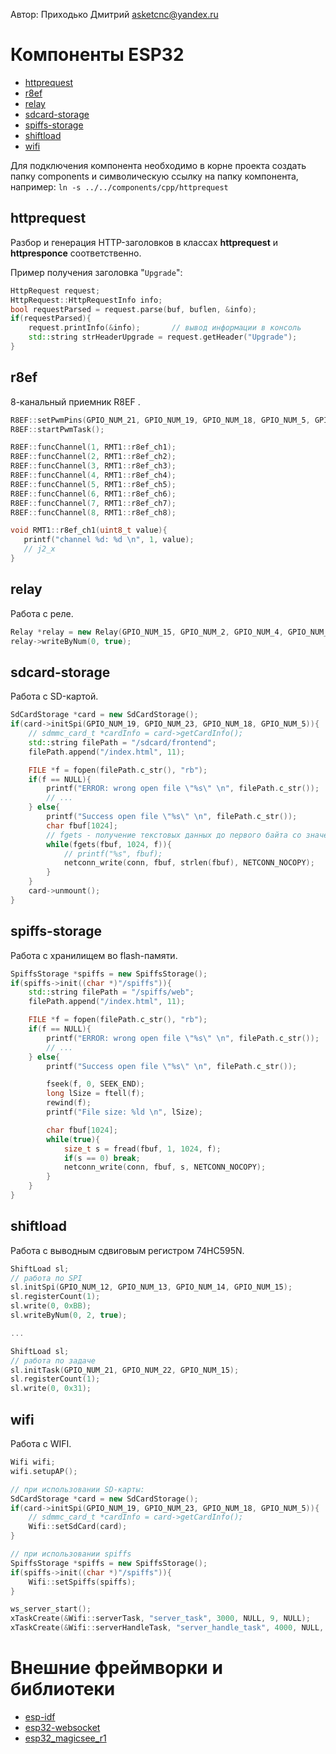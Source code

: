Автор: Приходько Дмитрий
[asketcnc@yandex.ru](mailto:asketcnc@yandex.ru)

# Компоненты ESP32
* [httprequest](#httprequest)
* [r8ef](#r8ef)
* [relay](#relay)
* [sdcard-storage](#sdcard-storage)
* [spiffs-storage](#spiffs-storage)
* [shiftload](#shiftload)
* [wifi](#wifi)

Для подключения компонента необходимо в корне проекта создать папку components и символическую ссылку на папку компонента, например:
`ln -s ../../components/cpp/httprequest`

## httprequest
Разбор и генерация HTTP-заголовков в классах **httprequest** и **httpresponce** соответственно.

Пример получения заголовка "`Upgrade`":

```cpp
HttpRequest request;
HttpRequest::HttpRequestInfo info;
bool requestParsed = request.parse(buf, buflen, &info);
if(requestParsed){
    request.printInfo(&info);       // вывод информации в консоль
    std::string strHeaderUpgrade = request.getHeader("Upgrade");
}
```

## r8ef
8-канальный приемник R8EF .

```cpp
R8EF::setPwmPins(GPIO_NUM_21, GPIO_NUM_19, GPIO_NUM_18, GPIO_NUM_5, GPIO_NUM_17, GPIO_NUM_16, GPIO_NUM_4, GPIO_NUM_2);
R8EF::startPwmTask();

R8EF::funcChannel(1, RMT1::r8ef_ch1);
R8EF::funcChannel(2, RMT1::r8ef_ch2);
R8EF::funcChannel(3, RMT1::r8ef_ch3);
R8EF::funcChannel(4, RMT1::r8ef_ch4);
R8EF::funcChannel(5, RMT1::r8ef_ch5);
R8EF::funcChannel(6, RMT1::r8ef_ch6);
R8EF::funcChannel(7, RMT1::r8ef_ch7);
R8EF::funcChannel(8, RMT1::r8ef_ch8);
```

```cpp
void RMT1::r8ef_ch1(uint8_t value){
   printf("channel %d: %d \n", 1, value);
   // j2_x
}
```

## relay
Работа с реле.

```cpp
Relay *relay = new Relay(GPIO_NUM_15, GPIO_NUM_2, GPIO_NUM_4, GPIO_NUM_18, GPIO_NUM_19, GPIO_NUM_21, GPIO_NUM_22, GPIO_NUM_23);
relay->writeByNum(0, true);
```

## sdcard-storage
Работа с SD-картой.

```cpp
SdCardStorage *card = new SdCardStorage();
if(card->initSpi(GPIO_NUM_19, GPIO_NUM_23, GPIO_NUM_18, GPIO_NUM_5)){
    // sdmmc_card_t *cardInfo = card->getCardInfo();
    std::string filePath = "/sdcard/frontend";
    filePath.append("/index.html", 11);

    FILE *f = fopen(filePath.c_str(), "rb");
    if(f == NULL){
        printf("ERROR: wrong open file \"%s\" \n", filePath.c_str());
        // ...
    } else{
        printf("Success open file \"%s\" \n", filePath.c_str());
        char fbuf[1024];
        // fgets - получение текстовых данных до первого байта со значением 0x00
        while(fgets(fbuf, 1024, f)){
            // printf("%s", fbuf);
            netconn_write(conn, fbuf, strlen(fbuf), NETCONN_NOCOPY);
        }
    }
    card->unmount();
}
```

## spiffs-storage
Работа с хранилищем во flash-памяти.

```cpp
SpiffsStorage *spiffs = new SpiffsStorage();
if(spiffs->init((char *)"/spiffs")){
    std::string filePath = "/spiffs/web";
    filePath.append("/index.html", 11);

    FILE *f = fopen(filePath.c_str(), "rb");
    if(f == NULL){
        printf("ERROR: wrong open file \"%s\" \n", filePath.c_str());
        // ...
    } else{
        printf("Success open file \"%s\" \n", filePath.c_str());

        fseek(f, 0, SEEK_END);
        long lSize = ftell(f);
        rewind(f);
        printf("File size: %ld \n", lSize);

        char fbuf[1024];
        while(true){
            size_t s = fread(fbuf, 1, 1024, f);
            if(s == 0) break;
            netconn_write(conn, fbuf, s, NETCONN_NOCOPY);
        }
    }
}
```

## shiftload
Работа с выводным сдвиговым регистром 74HC595N.

```cpp
ShiftLoad sl;
// работа по SPI
sl.initSpi(GPIO_NUM_12, GPIO_NUM_13, GPIO_NUM_14, GPIO_NUM_15);
sl.registerCount(1);
sl.write(0, 0xBB);
sl.writeByNum(0, 2, true);

...

ShiftLoad sl;
// работа по задаче
sl.initTask(GPIO_NUM_21, GPIO_NUM_22, GPIO_NUM_15);
sl.registerCount(1);
sl.write(0, 0x31);
```

## wifi
Работа с WIFI.

```cpp
Wifi wifi;
wifi.setupAP();

// при использовании SD-карты:
SdCardStorage *card = new SdCardStorage();
if(card->initSpi(GPIO_NUM_19, GPIO_NUM_23, GPIO_NUM_18, GPIO_NUM_5)){
    // sdmmc_card_t *cardInfo = card->getCardInfo();
    Wifi::setSdCard(card);
}

// при использовании spiffs
SpiffsStorage *spiffs = new SpiffsStorage();
if(spiffs->init((char *)"/spiffs")){
    Wifi::setSpiffs(spiffs);
}

ws_server_start();
xTaskCreate(&Wifi::serverTask, "server_task", 3000, NULL, 9, NULL);
xTaskCreate(&Wifi::serverHandleTask, "server_handle_task", 4000, NULL, 6, NULL);
```

# Внешние фреймворки и библиотеки
* [esp-idf](https://github.com/espressif/esp-idf)
* [esp32-websocket](https://github.com/Molorius/esp32-websocket)
* [esp32_magicsee_r1](https://github.com/LuxInTenebr1s/esp32_magicsee_r1)

